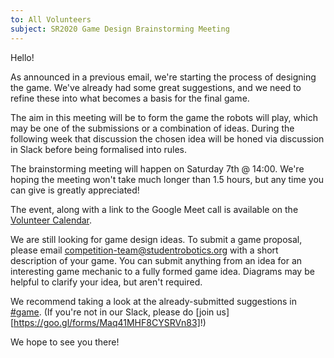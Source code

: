 ```yaml
---
to: All Volunteers
subject: SR2020 Game Design Brainstorming Meeting
---
```


Hello!

As announced in a previous email, we're starting the process of designing the game. We've already had some great suggestions, and we need to refine these into what becomes a basis for the final game.

The aim in this meeting will be to form the game the robots will play, which may be one of the submissions or a combination of ideas. During the following week that discussion the chosen idea will be honed via discussion in Slack before being  formalised into rules.

The brainstorming meeting will happen on Saturday 7th @ 14:00. We're hoping the meeting won't take much longer than 1.5 hours, but any time you can give is greatly appreciated!

The event, along with a link to the Google Meet call is available on the [Volunteer Calendar](https://calendar.google.com/calendar/embed?src=studentrobotics.org_oqdjasvpps8smo0d5nte417rak%40group.calendar.google.com&ctz=Europe%2FLondon).

We are still looking for game design ideas. To submit a game proposal, please email competition-team@studentrobotics.org with a short description of your game. You can submit anything from an idea for an interesting game mechanic to a fully formed game idea. Diagrams may be helpful to clarify your idea, but aren't required.

We recommend taking a look at the already-submitted suggestions in [#game](https://studentrobotics.slack.com/messages/game). (If you're not in our Slack, please do [join us][https://goo.gl/forms/Maq41MHF8CYSRVn83]!)

We hope to see you there!